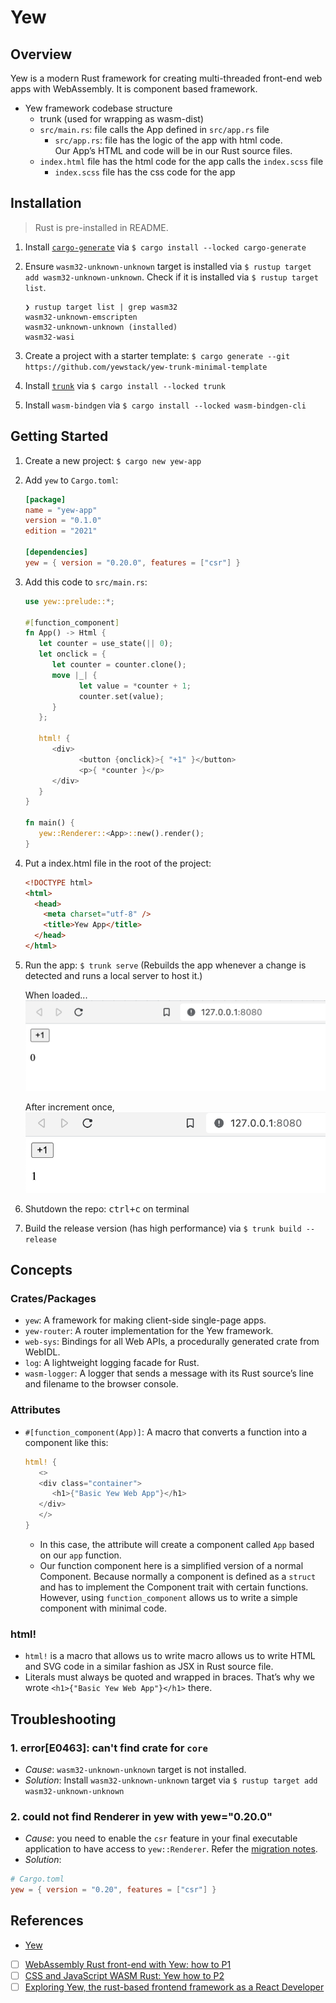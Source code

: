 # Yew

## Overview

Yew is a modern Rust framework for creating multi-threaded front-end web apps with WebAssembly. It is component based framework.

- Yew framework codebase structure
  - trunk (used for wrapping as wasm-dist)
  - `src/main.rs`: file calls the App defined in `src/app.rs` file
    - `src/app.rs`: file has the logic of the app with html code. <br/>Our App’s HTML and code will be in our Rust source files.
  - `index.html` file has the html code for the app calls the `index.scss` file
    - `index.scss` file has the css code for the app

## Installation

> Rust is pre-installed in README.

1. Install [`cargo-generate`](https://github.com/cargo-generate/cargo-generate) via `$ cargo install --locked cargo-generate`
2. Ensure `wasm32-unknown-unknown` target is installed via `$ rustup target add wasm32-unknown-unknown`. Check if it is installed via `$ rustup target list`.

   ```console
   ❯ rustup target list | grep wasm32
   wasm32-unknown-emscripten
   wasm32-unknown-unknown (installed)
   wasm32-wasi
   ```

3. Create a project with a starter template: `$ cargo generate --git https://github.com/yewstack/yew-trunk-minimal-template`
4. Install [`trunk`](https://trunkrs.dev/) via `$ cargo install --locked trunk`
5. Install `wasm-bindgen` via `$ cargo install --locked wasm-bindgen-cli`

## Getting Started

1. Create a new project: `$ cargo new yew-app`
2. Add `yew` to `Cargo.toml`:

   ```toml
   [package]
   name = "yew-app"
   version = "0.1.0"
   edition = "2021"

   [dependencies]
   yew = { version = "0.20.0", features = ["csr"] }
   ```

3. Add this code to `src/main.rs`:

   ```rust
   use yew::prelude::*;

   #[function_component]
   fn App() -> Html {
      let counter = use_state(|| 0);
      let onclick = {
         let counter = counter.clone();
         move |_| {
               let value = *counter + 1;
               counter.set(value);
         }
      };

      html! {
         <div>
               <button {onclick}>{ "+1" }</button>
               <p>{ *counter }</p>
         </div>
      }
   }

   fn main() {
      yew::Renderer::<App>::new().render();
   }
   ```

4. Put a index.html file in the root of the project:

   ```html
   <!DOCTYPE html>
   <html>
     <head>
       <meta charset="utf-8" />
       <title>Yew App</title>
     </head>
   </html>
   ```

5. Run the app: `$ trunk serve` (Rebuilds the app whenever a change is detected and runs a local server to host it.)

   When loaded...
   ![](../../img/yew-app-1.png)

   After increment once,
   ![](../../img/yew-app-2.png)

6. Shutdown the repo: <kbd>ctrl+c</kbd> on terminal
7. Build the release version (has high performance) via `$ trunk build --release`

## Concepts

### Crates/Packages

- `yew`: A framework for making client-side single-page apps.
- `yew-router`: A router implementation for the Yew framework.
- `web-sys`: Bindings for all Web APIs, a procedurally generated crate from WebIDL.
- `log`: A lightweight logging facade for Rust.
- `wasm-logger`: A logger that sends a message with its Rust source’s line and filename to the browser console.

### Attributes

- `#[function_component(App)]`: A macro that converts a function into a component like this:

  ```rust
  html! {
     <>
     <div class="container">
        <h1>{"Basic Yew Web App"}</h1>
     </div>
     </>
  }
  ```

  - In this case, the attribute will create a component called `App` based on our `app` function.
  - Our function component here is a simplified version of a normal Component. Because normally a component is defined as a `struct` and has to implement the Component trait with certain functions. However, using `function_component` allows us to write a simple component with minimal code.

### html!

- `html!` is a macro that allows us to write macro allows us to write HTML and SVG code in a similar fashion as JSX in Rust source file.
- Literals must always be quoted and wrapped in braces. That’s why we wrote `<h1>{"Basic Yew Web App"}</h1>` there.

## Troubleshooting

### 1. error[E0463]: can't find crate for `core`

- _Cause_: `wasm32-unknown-unknown` target is not installed.
- _Solution_: Install `wasm32-unknown-unknown` target via `$ rustup target add wasm32-unknown-unknown`

### 2. could not find Renderer in yew with yew="0.20.0"

- _Cause_: you need to enable the `csr` feature in your final executable application to have access to `yew::Renderer`. Refer the [migration notes](https://yew.rs/docs/migration-guides/yew/from-0_19_0-to-0_20_0#yew-renderer).
- _Solution_:

```toml
# Cargo.toml
yew = { version = "0.20", features = ["csr"] }
```

## References

- [Yew](https://yew.rs/)
- [ ] [WebAssembly Rust front-end with Yew: how to P1](https://tms-dev-blog.com/webassembly-rust-front-end-with-yew-how-to-p1/)
- [ ] [CSS and JavaScript WASM Rust: Yew how to P2](https://tms-dev-blog.com/css-and-javascript-wasm-rust-yew-how-to-p2/)
- [ ] [Exploring Yew, the rust-based frontend framework as a React Developer](https://dev.to/hackmamba/exploring-yew-the-rust-based-frontend-framework-as-a-react-developer-52l)
